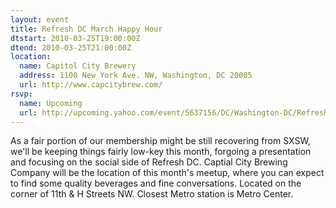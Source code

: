 ```yaml
---
layout: event
title: Refresh DC March Happy Hour
dtstart: 2010-03-25T19:00:00Z
dtend: 2010-03-25T21:00:00Z
location:
  name: Capitol City Brewery
  address: 1100 New York Ave. NW, Washington, DC 20005
  url: http://www.capcitybrew.com/
rsvp:
  name: Upcoming
  url: http://upcoming.yahoo.com/event/5637156/DC/Washington-DC/Refresh-DC-March-Happy-Hour/Capitol-City-Brewery/
---
```


As a fair portion of our membership might be still recovering from SXSW, we'll be keeping things fairly low-key this month, forgoing a presentation and focusing on the social side of Refresh DC. Captial City Brewing Company will be the location of this month's meetup, where you can expect to find some quality beverages and fine conversations. Located on the corner of 11th & H Streets NW. Closest Metro station is Metro Center.